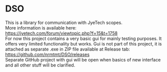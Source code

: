 # DSO
This is a library for communication with JyeTech scopes.<br>
More information is available here:<br>
https://jyetech.com/forum/viewtopic.php?f=15&t=1758<br>
For now this project contains a very basic gui for mainly testing purposes. It offers very limited functionality but works. Gui is not part of this project, it is attached as separate .exe in ZIP file available at Release tab:<br>
https://github.com/nrmtmt/DSO/releases<br>
Separate GitHub project with gui will be open when basics of new interface and all other stuff will be clarified.
